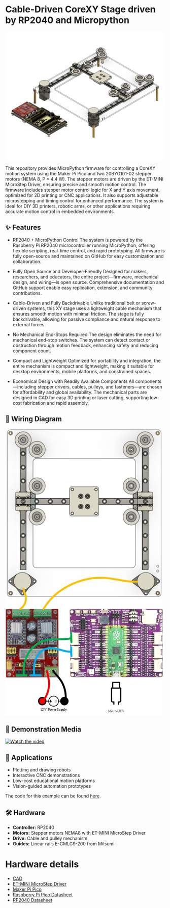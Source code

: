 # Cable-Driven CoreXY Stage driven by RP2040 and Micropython

<img src="hardware/coreXY_image_render.png"/>

This repository provides MicroPython firmware for controlling a CoreXY motion system using the Maker Pi Pico and two 20BYG101-02 stepper motors (NEMA 8, P = 4.4 W). The stepper motors are driven by the ET-MINI MicroStep Driver, ensuring precise and smooth motion control. The firmware includes stepper motor control logic for X and Y axis movement, optimized for 2D printing or CNC applications. It also supports adjustable microstepping and timing control for enhanced performance. The system is ideal for DIY 3D printers, robotic arms, or other applications requiring accurate motion control in embedded environments.

## ✨ Features

- RP2040 + MicroPython Control
The system is powered by the Raspberry Pi RP2040 microcontroller running MicroPython, offering flexible scripting, real-time control, and rapid prototyping. All firmware is fully open-source and maintained on GitHub for easy customization and collaboration.

- Fully Open Source and Developer-Friendly
Designed for makers, researchers, and educators, the entire project—firmware, mechanical design, and wiring—is open source. Comprehensive documentation and GitHub support enable easy replication, extension, and community contributions.

- Cable-Driven and Fully Backdrivable
Unlike traditional belt or screw-driven systems, this XY stage uses a lightweight cable mechanism that ensures smooth motion with minimal friction. The stage is fully backdrivable, allowing for passive compliance and natural response to external forces.

- No Mechanical End-Stops Required
The design eliminates the need for mechanical end-stop switches. The system can detect contact or obstruction through motion feedback, enhancing safety and reducing component count.

- Compact and Lightweight
Optimized for portability and integration, the entire mechanism is compact and lightweight, making it suitable for desktop environments, mobile platforms, and constrained spaces.

- Economical Design with Readily Available Components
All components—including stepper drivers, cables, pulleys, and fasteners—are chosen for affordability and global availability. The mechanical parts are designed in CAD for easy 3D printing or laser cutting, supporting low-cost fabrication and rapid assembly.

## 🔌 Wiring Diagram
<img src="hardware/coreXY_Wiring_Diagram.jpg" alt="wiring_diagram"/>

## 📸 Demonstration Media
[![Watch the video](https://img.youtube.com/vi/tBpJW4bJub8/hqdefault.jpg)](https://www.youtube.com/watch?v=tBpJW4bJub8)

## 🧠 Applications
- Plotting and drawing robots
- Interactive CNC demonstrations
- Low-cost educational motion platforms
- Vision-guided automation prototypes

The code for this example can be found [here](example/CoreXYDrive.py).

## 🛠️ Hardware
- **Controller:** RP2040
- **Motors:** Stepper motors NEMA8 with ET-MINI MicroStep Driver
- **Drive:** Cable and pulley mechanism
- **Guides:** Linear rails E-GMLG9-200 from Mitsumi

# Hardware details
* [CAD](hardware/coreXY.step)
* [ET-MINI MicroStep Driver](https://www.ett.co.th/prod2019/ET-MINI_MICRO_STEP/th-man-ET-Mini%20MicroStep%20Driver.pdf)
* [Maker Pi Pico](https://docs.google.com/document/d/1JoHsZk5IipQPCLXWbZYpDKjGlnkyACOJ1taUrKVsRg8/edit?tab=t.0)
* [Raspberry Pi Pico Datasheet](https://datasheets.raspberrypi.com/pico/pico-datasheet.pdf)
* [RP2040 Datasheet](https://datasheets.raspberrypi.com/rp2040/rp2040-datasheet.pdf) 
